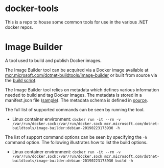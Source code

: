 # docker-tools
This is a repo to house some common tools for use in the various .NET docker repos. 

# Image Builder
A tool used to build and publish Docker images.

The Image Builder tool can be acquired via a Docker image available at [mcr.microsoft.com/dotnet-buildtools/image-builder](https://mcr.microsoft.com/v2/dotnet-buildtools/image-builder/tags/list) or built from source via the [build script](./Microsoft.DotNet.ImageBuilder/build.ps1).

The Image Builder tool relies on metadata which defines various information needed to build and tag Docker images.  The metadata is stored in a manifest.json file ([sample](https://github.com/dotnet/dotnet-docker/blob/master/manifest.json)).  The metadata schema is defined in [source](./Microsoft.DotNet.ImageBuilder/src/Model).

The full list of supported commands can be seen by running the tool.

- Linux container environment: `docker run -it --rm -v /var/run/docker.sock:/var/run/docker.sock mcr.microsoft.com/dotnet-buildtools/image-builder:debian-20190223173930 -h`

The list of support command options can be seen by specifying the `-h` command option.  The following illustrates how to list the build options.

- Linux container environment: `docker run -it --rm -v /var/run/docker.sock:/var/run/docker.sock mcr.microsoft.com/dotnet-buildtools/image-builder:debian-20190223173930 build -h` 
